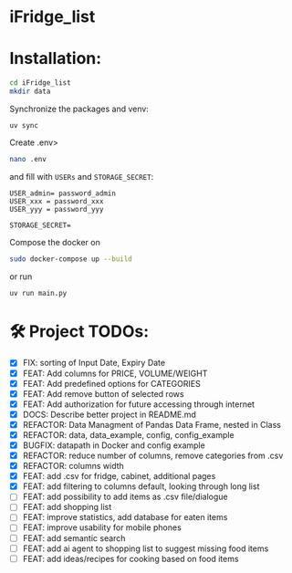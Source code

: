 # iFridge_list

# Installation:
```bash
cd iFridge_list
mkdir data
```

Synchronize the packages and venv:
```
uv sync
```

Create .env>
```bash
nano .env
```
and fill with `USERs` and `STORAGE_SECRET`:

```
USER_admin= password_admin
USER_xxx = password_xxx 
USER_yyy = password_yyy

STORAGE_SECRET= 
````

Compose the docker on

```bash
sudo docker-compose up --build
```

or run 
```python
uv run main.py
```

# 🛠 Project TODOs:
- [x] FIX: sorting of Input Date, Expiry Date
- [x] FEAT: Add columns for PRICE, VOLUME/WEIGHT
- [x] FEAT: Add predefined options for CATEGORIES
- [x] FEAT: Add remove button of selected rows
- [x] FEAT: Add authorization for future accessing through internet
- [x] DOCS: Describe better project in README.md
- [x] REFACTOR: Data Managment of Pandas Data Frame, nested in Class
- [x] REFACTOR: data, data_example, config, config_example
- [x] BUGFIX: datapath in Docker and config example
- [x] REFACTOR: reduce number of columns, remove categories from .csv
- [x] REFACTOR: columns width
- [x] FEAT: add .csv for fridge, cabinet, additional pages
- [x] FEAT: add filtering to columns default, looking through long list
- [ ] FEAT: add possibility to add items as .csv file/dialogue
- [ ] FEAT: add shopping list
- [ ] FEAT: improve statistics, add database for eaten items
- [ ] FEAT: improve usability for mobile phones
- [ ] FEAT: add semantic search
- [ ] FEAT: add ai agent to shopping list to suggest missing food items
- [ ] FEAT: add ideas/recipes for cooking based on food items